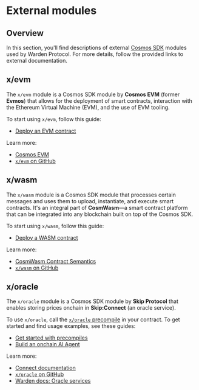﻿---
sidebar_position: 5
---

# External modules

## Overview

In this section, you'll find descriptions of external [Cosmos SDK](https://docs.cosmos.network) modules used by Warden Protocol. For more details, follow the provided links to external documentation.

## x/evm

The `x/evm` module is a Cosmos SDK module by **Cosmos EVM** (former **Evmos**) that allows for the deployment of smart contracts, interaction with the Ethereum Virtual Machine (EVM), and the use of EVM tooling.

To start using `x/evm`, follow this guide:

- [Deploy an EVM contract](/build-an-app/deploy-smart-contracts-on-warden/deploy-an-evm-contract)

Learn more:

- [Cosmos EVM](https://evm.cosmos.network)
- [`x/evm` on GitHub](https://github.com/evmos/ethermint/tree/v0.22.0/x/evm)

## x/wasm

The `x/wasm` module is a Cosmos SDK module that processes certain messages and uses them to upload, instantiate, and execute smart contracts. It's an integral part of **CosmWasm**—a smart contract platform that can be integrated into any blockchain built on top of the Cosmos SDK.

To start using `x/wasm`, follow this guide:

- [Deploy a WASM contract](/build-an-app/deploy-smart-contracts-on-warden/deploy-a-wasm-contract)

Learn more:

- [CosmWasm Contract Semantics](https://docs.cosmwasm.com/docs/smart-contracts/contract-semantics)
- [`x/wasm` on GitHub](https://github.com/CosmWasm/wasmd/blob/main/x/wasm)

## x/oracle

The `x/oracle` module is a Cosmos SDK module by **Skip Protocol** that enables storing prices onchain in **Skip:Connect** (an oracle service).

To use `x/oracle`, call the [`x/oracle` precompile](https://github.com/warden-protocol/wardenprotocol/blob/v0.6.3/precompiles/slinky/ISlinky.sol) in your contract. To get started and find usage examples, see these guides:

- [Get started with precompiles](/build-an-app/interact-with-warden-modules/get-started-with-precompiles)
- [Build an onchain AI Agent](/build-an-agent/build-an-onchain-ai-agent/introduction)

Learn more:

- [Connect documentation](https://docs.skip.build/connect/introduction)
- [`x/oracle` on GitHub](https://github.com/warden-protocol/connect/tree/main/x/oracle)
- [Warden docs: Oracle services](../oracle-services)
